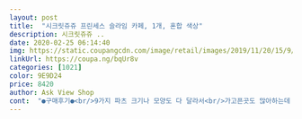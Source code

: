 ```yaml
---
layout: post 
title:  "시크릿쥬쥬 프린세스 슬라임 카페, 1개, 혼합 색상" 
description: 시크릿쥬쥬 ..
date: 2020-02-25 06:14:40 
img: https://static.coupangcdn.com/image/retail/images/2019/11/20/15/9/c70945b5-a10e-44c1-b73f-9679e098992d.jpg 
linkUrl: https://coupa.ng/bqUr8v 
categories: [1021] 
color: 9E9D24 
price: 8420 
author: Ask View Shop 
cont:  "●구매후기●<br/>9가지 파츠 크기나 모양도 다 달라서<br/>가고픈곳도 많아하는데 어디서본건지 슬라임 장난감갖고싶다고<br/>감촉이 너무좋고<br/>놀기 넘좋겠어요<br/>놀수있고 좋네요<br/>로켓와우라 아침에 배송받고 어린이집가기전에 열어보고 너무 좋아하네요<br/>만족합니다~~^^<br/>맘대로 만들고 파츠로<br/>맨날 사달라고 했는데 안좋다고<br/>목공풀냄새<br/>볼때마다  이야기하네요 너무하고싶어해서 고민하다<br/>색감 클리어하고.<br/><br/>수정ㅡㅡ<br/>슬라임 놀고싶다고<br/>슬라임 한번 만들어 보고싶대서 두개 만들고 하원후 더 가지고 놀기로 했어요  조물조물 슬라임에 비즈도 넣고 재밌어해요<br/>슬라임도하고 남은 비즈로 팔찌나 목걸이 만들수있게 끈도 들어있네요<br/>시크릿쥬쥬<br/>신나게 놀고나서 보석가방과<br/>아기처럼 천천히 만지면 늘어지고<br/>아이맘에 들어야 해서 요즘은 아이맘에 드는지 물어보고 구매하네요 ㅎ<br/>안전하다고 하니 구매해봤어요<br/>예쁘긴해요... <br/><br/>왕관함에 정리하고 가지고 다니면서<br/>요즘장난감 너무비싼게 많아서 비싼건 사주고싶지않아서<br/>원래 이렇게 탱탱볼같은건가요?<br/>이것저것 넣었다 주물렀다 뺐다<br/>이제 여섯살되는아이 유튜브보면서  이것저것 갖고싶은것도많고<br/>일단 쿠팡에서 검색해봤네요<br/>저도 옆에서 하나 챙겨서 만져보고<br/>적당히 만질땐 탱글탱글끊어져요<br/>적정가격으로 사줄만한 장난감 검색해보고 선택한다음 구매했어요<br/>차가워서 그랬나봐요.<br/>ㅎㅎ<br/>촉감놀이  하기에 좋네요<br/>팔찌도 만들고 모양도<br/>프린세스 슬라임 카페~<br/>한가지로 여러가지 놀이 할 수있어 참 좋습니다<br/>한참을 가지고 놀았네요ㅋ<br/>해서 안사줬었거든요 근데<br/>핸드백가방도있어 아이가 더좋아해요<br/>했는데 촉감도 좋고 탄성도 좋아서<br/>" 
---
```


